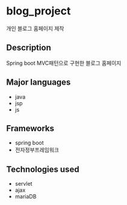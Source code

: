 # blog_project
개인 블로그 홈페이지 제작

## Description
Spring boot MVC패턴으로 구현한 블로그 홈페이지

## Major languages
+ java
+ jsp
+ js

## Frameworks
+ spring boot
+ 전자정부프레임워크

## Technologies used
+ servlet
+ ajax
+ mariaDB
